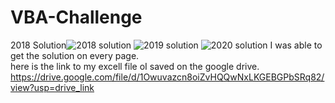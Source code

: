 # VBA-Challenge
2018 Solution![2018 solution](https://github.com/VivaLaTeena/VBA-Challenge/assets/135568434/865f030a-96f0-41fd-a7cd-0988a97ecd3d)
![2019 solution](https://github.com/VivaLaTeena/VBA-Challenge/assets/135568434/7d2c32af-2686-4ced-8710-70ea1b4eca32)
![2020 solution](https://github.com/VivaLaTeena/VBA-Challenge/assets/135568434/8f983ecd-31bc-48f4-ac4e-f4a2a4a11c6d)
I was able to get the solution on every page.  
here is the link to my excell file oI saved on the google drive. https://drive.google.com/file/d/1Owuvazcn8oiZvHQQwNxLKGEBGPbSRq82/view?usp=drive_link
